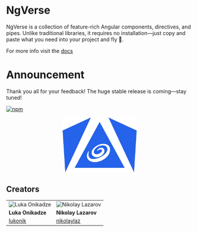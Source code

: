 # NgVerse

NgVerse is a collection of feature-rich Angular components, directives, and pipes. Unlike traditional libraries, it requires no installation—just copy and paste what you need into your project and fly 🚀.

For more info visit the [docs](https://ui.ngverse.dev)

# Announcement

Thank you all for your feedback! The huge stable release is
coming—stay tuned!

[![npm](https://img.shields.io/npm/v/@ngverse/ui?label=npm&logo=npm)](https://www.npmjs.com/package/@ngverse/ui)

<p align="center">
   <img src="logo.png" alt="Logo" width="200px" />
</p>

## Creators

|                                                           |                                                                |
| --------------------------------------------------------- | -------------------------------------------------------------- |
| ![Luka Onikadze](https://github.com/lukonik.png?size=150) | ![Nikolay Lazarov](https://github.com/nikolaylaz.png?size=150) |
| **Luka Onikadze**                                         | **Nikolay Lazarov**                                            |
| [lukonik](https://github.com/lukonik)                     | [nikolaylaz](https://github.com/nikolaylaz)                    |
